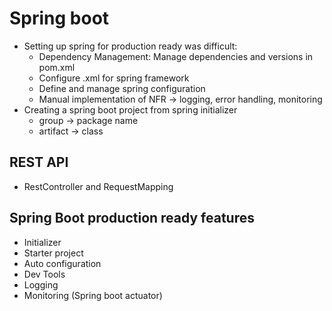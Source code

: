# Spring boot

- Setting up spring for production ready was difficult:
  - Dependency Management: Manage dependencies and versions in pom.xml
  - Configure .xml for spring framework
  - Define and manage spring configuration
  - Manual implementation of NFR -> logging, error handling, monitoring
- Creating a spring boot project from spring initializer
  - group -> package name
  - artifact -> class

## REST API

- RestController and RequestMapping

## Spring Boot production ready features

- Initializer
- Starter project
- Auto configuration
- Dev Tools
- Logging
- Monitoring (Spring boot actuator)

